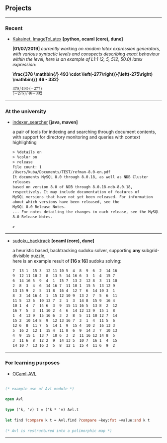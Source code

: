## Projects

---

### Recent

- [Kakainet, ImageToLatex](https://github.com/kakainet/ImageToLatex)  __[python, ocaml (core), dune]__   

    __[01/07/2019]__ _currently working on random latex expression generators, with various syntactic levels and conspects           describing exact behaviour within the level, here is an example of L1:1 (2, 5, 512, 50.0) latex expression:_
    
    __\frac{378 \mathbin{/} 493 \cdot \left(-277\right)}{\left(-275\right) \mathbin{/} 46 - 332}__

    <img src="https://github.com/kubachrabanski/kubachrabanski.github.io/blob/master/images/1.png?raw=true"/>
 
---

### At the university

- [indexer_searcher](https://github.com/kubachrabanski/indexer_searcher) __[java, maven]__

    a pair of tools for indexing and searching through document contents, with support for directory monitoring and
    queries with context highlighting

    ```
    > %details on  
    > %color on  
    > release   
    File count: 1  
    /Users/kuba/Documents/TEST/refman-8.0-en.pdf
    It documents MySQL 8.0 through 8.0.18, as well as NDB Cluster releases  
    based on version 8.0 of NDB through 8.0.18-ndb-8.0.18, respectively. It may include documentation of features of  
    MySQL versions that have not yet been released. For information about which versions have been released, see the  
    MySQL 8.0 Release Notes.  
    ... For notes detailing the changes in each release, see the MySQL 8.0 Release Notes.  
      
    >   
    ```
    
---

- [sudoku_backtrack](https://github.com/kubachrabanski/sudoku_backtrack) __[ocaml (core), dune]__

    a heuristic based, backtracking sudoku solver, supporting __any__ subgrid-divisible puzzle,  
    here is an example result of __[16 x 16]__ sudoku solving:
    
    ```
    7  13 1  15 3  12 11 10 5  4  8  9  6  2  14 16 
    9  12 11 10 2  8  13 5  14 16 6  3  1  4  15 7  
    6  14 16 5  9  4  1  15 7  13 2  12 8  3  11 10 
    2  8  3  4  6  14 16 7  11 10 1  15 5  13 12 9  
    13 15 9  2  5  11 8  16 4  12 7  6  14 10 3  1  
    8  3  14 16 4  1  15 12 10 9  13 2  7  5  6  11 
    11 5  12 6  10 13 7  2  1  3  14 8  15 9  16 4  
    10 1  4  7  14 6  3  9  15 11 16 5  13 8  2  12 
    16 7  5  3  11 10 2  4  6  14 12 13 9  15 1  8  
    1  4  13 9  15 16 6  3  2  8  5  11 10 12 7  14 
    15 2  10 14 8  9  12 13 16 7  3  1  4  11 5  6  
    12 6  8  11 7  5  14 1  9  15 4  10 2  16 13 3  
    5  16 2  12 1  15 4  11 8  6  9  14 3  7  10 13 
    4  9  15 1  13 7  10 6  3  2  11 16 12 14 8  5  
    3  11 6  8  12 2  9  14 13 5  10 7  16 1  4  15 
    14 10 7  13 16 3  5  8  12 1  15 4  11 6  9  2  
    ```
    

---
### For learning purposes

- [OCaml-AVL](https://github.com/kubachrabanski/OCaml-AVL)

```ocaml

(* example use of Avl module *)

open Avl

type ('k, 'v) t = ('k * 'v) Avl.t

let find ?compare k t = Avl.find ?compare ~key:fst ~value:snd k t

(* Avl is restructured into a polimorphic map *)

```

---
